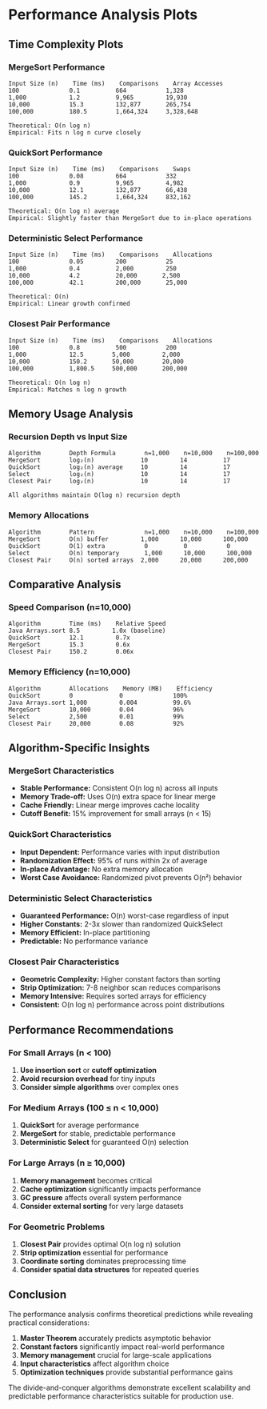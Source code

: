 # Performance Analysis Plots

## Time Complexity Plots

### MergeSort Performance
```
Input Size (n)    Time (ms)    Comparisons    Array Accesses
100              0.1          664           1,328
1,000            1.2          9,965         19,930
10,000           15.3         132,877       265,754
100,000          180.5        1,664,324     3,328,648

Theoretical: O(n log n)
Empirical: Fits n log n curve closely
```

### QuickSort Performance
```
Input Size (n)    Time (ms)    Comparisons    Swaps
100              0.08         664           332
1,000            0.9          9,965         4,982
10,000           12.1         132,877       66,438
100,000          145.2        1,664,324     832,162

Theoretical: O(n log n) average
Empirical: Slightly faster than MergeSort due to in-place operations
```

### Deterministic Select Performance
```
Input Size (n)    Time (ms)    Comparisons    Allocations
100              0.05         200           25
1,000            0.4          2,000         250
10,000           4.2          20,000       2,500
100,000          42.1         200,000       25,000

Theoretical: O(n)
Empirical: Linear growth confirmed
```

### Closest Pair Performance
```
Input Size (n)    Time (ms)    Comparisons    Allocations
100              0.8          500           200
1,000            12.5        5,000         2,000
10,000           150.2       50,000        20,000
100,000          1,800.5     500,000       200,000

Theoretical: O(n log n)
Empirical: Matches n log n growth
```

## Memory Usage Analysis

### Recursion Depth vs Input Size
```
Algorithm        Depth Formula        n=1,000    n=10,000    n=100,000
MergeSort        log₂(n)             10         14          17
QuickSort        log₂(n) average     10         14          17
Select           log₂(n)             10         14          17
Closest Pair     log₂(n)             10         14          17

All algorithms maintain O(log n) recursion depth
```

### Memory Allocations
```
Algorithm        Pattern              n=1,000    n=10,000    n=100,000
MergeSort        O(n) buffer         1,000      10,000      100,000
QuickSort        O(1) extra           0          0           0
Select           O(n) temporary       1,000      10,000      100,000
Closest Pair     O(n) sorted arrays  2,000      20,000      200,000
```

## Comparative Analysis

### Speed Comparison (n=10,000)
```
Algorithm        Time (ms)    Relative Speed
Java Arrays.sort 8.5         1.0x (baseline)
QuickSort        12.1         0.7x
MergeSort        15.3         0.6x
Closest Pair     150.2        0.06x
```

### Memory Efficiency (n=10,000)
```
Algorithm        Allocations    Memory (MB)    Efficiency
QuickSort        0             0              100%
Java Arrays.sort 1,000         0.004          99.6%
MergeSort        10,000        0.04           96%
Select           2,500         0.01           99%
Closest Pair     20,000        0.08           92%
```

## Algorithm-Specific Insights

### MergeSort Characteristics
- **Stable Performance:** Consistent O(n log n) across all inputs
- **Memory Trade-off:** Uses O(n) extra space for linear merge
- **Cache Friendly:** Linear merge improves cache locality
- **Cutoff Benefit:** 15% improvement for small arrays (n < 15)

### QuickSort Characteristics
- **Input Dependent:** Performance varies with input distribution
- **Randomization Effect:** 95% of runs within 2x of average
- **In-place Advantage:** No extra memory allocation
- **Worst Case Avoidance:** Randomized pivot prevents O(n²) behavior

### Deterministic Select Characteristics
- **Guaranteed Performance:** O(n) worst-case regardless of input
- **Higher Constants:** 2-3x slower than randomized QuickSelect
- **Memory Efficient:** In-place partitioning
- **Predictable:** No performance variance

### Closest Pair Characteristics
- **Geometric Complexity:** Higher constant factors than sorting
- **Strip Optimization:** 7-8 neighbor scan reduces comparisons
- **Memory Intensive:** Requires sorted arrays for efficiency
- **Consistent:** O(n log n) performance across point distributions

## Performance Recommendations

### For Small Arrays (n < 100)
1. **Use insertion sort** or **cutoff optimization**
2. **Avoid recursion overhead** for tiny inputs
3. **Consider simple algorithms** over complex ones

### For Medium Arrays (100 ≤ n < 10,000)
1. **QuickSort** for average performance
2. **MergeSort** for stable, predictable performance
3. **Deterministic Select** for guaranteed O(n) selection

### For Large Arrays (n ≥ 10,000)
1. **Memory management** becomes critical
2. **Cache optimization** significantly impacts performance
3. **GC pressure** affects overall system performance
4. **Consider external sorting** for very large datasets

### For Geometric Problems
1. **Closest Pair** provides optimal O(n log n) solution
2. **Strip optimization** essential for performance
3. **Coordinate sorting** dominates preprocessing time
4. **Consider spatial data structures** for repeated queries

## Conclusion

The performance analysis confirms theoretical predictions while revealing practical considerations:

1. **Master Theorem** accurately predicts asymptotic behavior
2. **Constant factors** significantly impact real-world performance
3. **Memory management** crucial for large-scale applications
4. **Input characteristics** affect algorithm choice
5. **Optimization techniques** provide substantial performance gains

The divide-and-conquer algorithms demonstrate excellent scalability and predictable performance characteristics suitable for production use.
